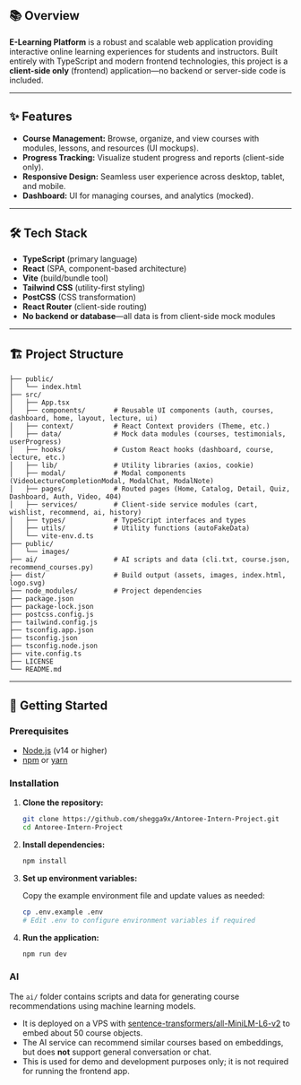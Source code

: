 ## 📚 Overview

**E-Learning Platform** is a robust and scalable web application providing interactive online learning experiences for students and instructors. Built entirely with TypeScript and modern frontend technologies, this project is a **client-side only** (frontend) application—no backend or server-side code is included.

---

## ✨ Features

- **Course Management:** Browse, organize, and view courses with modules, lessons, and resources (UI mockups).
- **Progress Tracking:** Visualize student progress and reports (client-side only).
- **Responsive Design:** Seamless user experience across desktop, tablet, and mobile.
- **Dashboard:** UI for managing courses, and analytics (mocked).

---

## 🛠️ Tech Stack

- **TypeScript** (primary language)
- **React** (SPA, component-based architecture)
- **Vite** (build/bundle tool)
- **Tailwind CSS** (utility-first styling)
- **PostCSS** (CSS transformation)
- **React Router** (client-side routing)
- **No backend or database**—all data is from client-side mock modules

---

## 🏗️ Project Structure

```
├── public/
│   └── index.html
├── src/
│   ├── App.tsx
│   ├── components/       # Reusable UI components (auth, courses, dashboard, home, layout, lecture, ui)
│   ├── context/          # React Context providers (Theme, etc.)
│   ├── data/             # Mock data modules (courses, testimonials, userProgress)
│   ├── hooks/            # Custom React hooks (dashboard, course, lecture, etc.)
│   ├── lib/              # Utility libraries (axios, cookie)
│   ├── modal/            # Modal components (VideoLectureCompletionModal, ModalChat, ModalNote)
│   ├── pages/            # Routed pages (Home, Catalog, Detail, Quiz, Dashboard, Auth, Video, 404)
│   ├── services/         # Client-side service modules (cart, wishlist, recommend, ai, history)
│   ├── types/            # TypeScript interfaces and types
│   ├── utils/            # Utility functions (autoFakeData)
│   └── vite-env.d.ts
├── public/
│   └── images/
├── ai/                   # AI scripts and data (cli.txt, course.json, recommend_courses.py)
├── dist/                 # Build output (assets, images, index.html, logo.svg)
├── node_modules/         # Project dependencies
├── package.json
├── package-lock.json
├── postcss.config.js
├── tailwind.config.js
├── tsconfig.app.json
├── tsconfig.json
├── tsconfig.node.json
├── vite.config.ts
├── LICENSE
└── README.md
```

---

## 🚀 Getting Started

### Prerequisites

- [Node.js](https://nodejs.org/) (v14 or higher)
- [npm](https://www.npmjs.com/) or [yarn](https://yarnpkg.com/)

### Installation

1. **Clone the repository:**

   ```bash
   git clone https://github.com/shegga9x/Antoree-Intern-Project.git
   cd Antoree-Intern-Project
   ```

2. **Install dependencies:**

   ```bash
   npm install

   ```

3. **Set up environment variables:**

   Copy the example environment file and update values as needed:

   ```bash
   cp .env.example .env
   # Edit .env to configure environment variables if required
   ```

4. **Run the application:**

   ```bash
   npm run dev
   ```

### AI

The `ai/` folder contains scripts and data for generating course recommendations using machine learning models.  
- It is deployed on a VPS with [sentence-transformers/all-MiniLM-L6-v2](https://huggingface.co/sentence-transformers/all-MiniLM-L6-v2) to embed about 50 course objects.
- The AI service can recommend similar courses based on embeddings, but does **not** support general conversation or chat.
- This is used for demo and development purposes only; it is not required for running the frontend app.